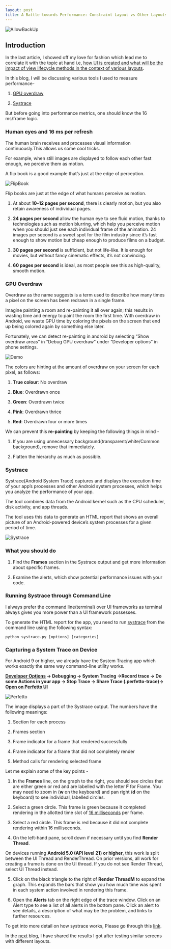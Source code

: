 ```yaml
---
layout: post
title: A Battle towards Performance: Constraint Layout vs Other Layouts(Part -2)
---
```

![AllowBackUp](/images/allow_backup.jpg)

## Introduction

In the last article, I showed off my love for fashion which lead me to correlate it with the topic at hand i.e, [how UI is created and what will be the impact of view lifecycle methods in the context of various layouts](https://medium.com/@nik.arora8059/constraintlayout-vs-other-layouts-a-battle-towards-performance-part-1-14d8116e876e).

In this blog, I will be discussing various tools I used to measure performance-

1) [GPU overdraw](https://developer.android.com/topic/performance/rendering/inspect-gpu-rendering#debug_overdraw)

2) [Systrace](https://developer.android.com/topic/performance/tracing)

But before going into performance metrics, one should know the 16 ms/frame logic.

### Human eyes and 16 ms per refresh

The human brain receives and processes visual information continuously.This allows us some cool tricks.

For example, when still images are displayed to follow each other fast enough, we perceive them as motion.

A flip book is a good example that’s just at the edge of perception.

![FlipBook](/images/flip_book.gif)

Flip books are just at the edge of what humans perceive as motion.

1) At about <b>10–12 pages per second</b>, there is clearly motion, but you also retain awareness of individual pages.

2) <b>24 pages per second</b> allow the human eye to see fluid motion, thanks to technologies such as motion blurring, which help you perceive motion when you should just see each individual frame of the animation. 24 images per second is a sweet spot for the film industry since it’s fast enough to show motion but cheap enough to produce films on a budget.

3) <b>30 pages per second</b> is sufficient, but not life-like. It is enough for movies, but without fancy cinematic effects, it’s not convincing.

4) <b>60 pages per second</b> is ideal, as most people see this as high-quality, smooth motion.

### GPU Overdraw

Overdraw as the name suggests is a term used to describe how many times a pixel on the screen has been redrawn in a single frame.

Imagine painting a room and re-painting it all over again; this results in wasting time and energy to paint the room the first time.
With overdraw in Android, we waste GPU time by coloring the pixels on the screen that end up being colored again by something else later.

Fortunately, we can detect re-painting in android by selecting “Show overdraw areas” in “Debug GPU overdraw” under “Developer options” in phone settings.


![Demo](/images/demo_page.png)

The colors are hinting at the amount of overdraw on your screen for each pixel, as follows:

1) <b>True colour</b>: No overdraw

2) <b>Blue</b>: Overdrawn once

3) <b>Green</b>: Overdrawn twice

4) <b>Pink</b>: Overdrawn thrice

5) <b>Red</b>: Overdrawn four or more times

We can prevent this <b>re-painting</b> by keeping the following things in mind -

1) If you are using unnecessary background(transparent/white/Common background), remove that immediately.

2) Flatten the hierarchy as much as possible.

### Systrace

Systrace(Android System Trace) captures and displays the execution time of your app’s processes and other Android system processes, which helps you analyze the performance of your app.

The tool combines data from the Android kernel such as the CPU scheduler, disk activity, and app threads.

The tool uses this data to generate an HTML report that shows an overall picture of an Android-powered device’s system processes for a given period of time.


![Systrace](/images/systrace_output.png)

### What you should do

1) Find the <b>Frames</b> section in the Systrace output and get more information about specific frames.

2) Examine the alerts, which show potential performance issues with your code.

### Running Systrace through Command Line

I always prefer the command line(terminal) over UI frameworks as terminal always gives you more power than a UI framework possesses.

To generate the HTML report for the app, you need to run [systrace](https://developer.android.com/studio/profile/systrace/command-line) from the command line using the following syntax:

```
python systrace.py [options] [categories]
```

### Capturing a System Trace on Device

For Android 9 or higher, we already have the System Tracing app which works exactly the same way command-line utility works.

<b>[Developer Options](https://developer.android.com/studio/debug/dev-options#enable) -> Debugging -> System Tracing ->Record trace -> Do some Actions in your app -> Stop Trace -> Share Trace (.perfetto-trace)-> [Open on Perfetto UI](https://ui.perfetto.dev/#!/)</b>


![Perfetto](/images/perfetto_sample.png)

The image displays a part of the Systrace output. The numbers have the following meanings:

1) Section for each process

2) Frames section

3) Frame indicator for a frame that rendered successfully

4) Frame indicator for a frame that did not completely render

5) Method calls for rendering selected frame

Let me explain some of the key points -

1) In the <b>Frames</b> line, on the graph to the right, you should see circles that are either green or red and are labelled with the letter <b>F</b> for Frame. You may need to zoom in (<b>w</b> on the keyboard) and pan right (<b>d</b> on the keyboard) to see individual, labelled circles.

2) Select a green circle. This frame is green because it completed rendering in the allotted time slot of [16 milliseconds](https://medium.com/mindorks/android-app-performance-optimization-cdccb422e38e) per frame.

3) Select a red circle. This frame is red because it did not complete rendering within 16 milliseconds.

4) On the left-hand pane, scroll down if necessary until you find <b>Render Thread</b>.

On devices running <b>Android 5.0 (API level 21) or higher</b>, this work is split between the UI Thread and RenderThread. On prior versions, all work for creating a frame is done on the UI thread. If you do not see Render Thread, select UI Thread instead.

5) Click on the black triangle to the right of <b>Render ThreadM</b> to expand the graph. This expands the bars that show you how much time was spent in each system action involved in rendering this frame.

6) Open the <b>Alerts</b> tab on the right edge of the trace window. Click on an Alert type to see a list of all alerts in the bottom pane. Click an alert to see details, a description of what may be the problem, and links to further resources.

To get into more detail on how systrace works, Please go through this [link](https://developer.android.com/studio/profile/systrace.html).

In the [next](/_posts/2019-11-18-constraintlayout-vs-other-layouts-a-battle-towards-performance-part-3.md) blog, I have shared the results I got after testing similar screens with different layouts.








